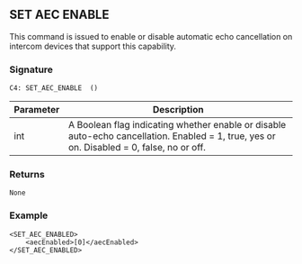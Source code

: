 ## SET AEC ENABLE 

This command is issued to enable or disable automatic echo cancellation on intercom devices that support this capability.


### Signature

`C4: SET_AEC_ENABLE  ()`


| Parameter | Description |
| --- | --- |
| int | A Boolean flag indicating whether enable or disable auto-echo cancellation.  Enabled = 1, true, yes or on.  Disabled = 0, false, no or off. |


### Returns

`None`


### Example

```
<SET_AEC_ENABLED>
    <aecEnabled>[0]</aecEnabled>
</SET_AEC_ENABLED>
```
